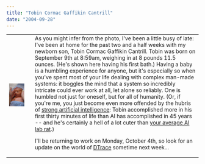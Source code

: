 ```yaml
---
title: "Tobin Cormac Gaffikin Cantrill"
date: "2004-09-28"
---
```


<table border="0"><tbody><tr><td><img src="images/clean_tobin.jpg"></td><td></td><td>As you might infer from the photo, I've been a little busy of late: I've been at home for the past two and a half weeks with my newborn son, Tobin Cormac Gaffikin Cantrill. Tobin was born on September 9th at 8:59am, weighing in at 8 pounds 11.5 ounces. (He's shown here having his first bath.) Having a baby is a humbling experience for anyone, but it's especially so when you've spent most of your life dealing with complex man-made systems: it boggles the mind that a system so incredibly intricate could ever work at all, let alone so reliably. One is humbled not just for oneself, but for all of humanity. (Or, if you're me, you just become even more offended by the hubris of <a href="http://en.wikipedia.org/wiki/Artificial_intelligence#Strong_AI_and_weak_AI">strong artificial intelligence</a>: Tobin accomplished more in his first thirty minutes of life than AI has accomplished in 45 years -- and he's certainly a hell of a lot cuter than <a href="http://www.sslug.dk/moede/hygge/2001-04-08/pix2/index?viewone=14">your average AI lab rat</a>.)<p>I'll be returning to work on Monday, October 4th, so look for an update on the world of <a href="http://www.sun.com/bigadmin/content/dtrace">DTrace</a> sometime next week...</p></td></tr></tbody></table>

